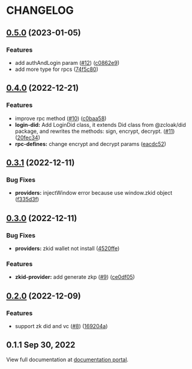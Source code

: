 # CHANGELOG

## [0.5.0](https://github.com/zCloak-Network/zkid-login/compare/v0.4.0...v0.5.0) (2023-01-05)


### Features

* add authAndLogin param ([#12](https://github.com/zCloak-Network/zkid-login/issues/12)) ([c0862e9](https://github.com/zCloak-Network/zkid-login/commit/c0862e9cddda95ab26b2ac365c7052f5e9be97df))
* add more type for rpcs ([74f5c80](https://github.com/zCloak-Network/zkid-login/commit/74f5c80800d1486a37c8265078726afbd5bc9ab0))


## [0.4.0](https://github.com/zCloak-Network/zkid-login/compare/v0.3.1...v0.4.0) (2022-12-21)


### Features

* improve rpc method ([#10](https://github.com/zCloak-Network/zkid-login/issues/10)) ([c0baa58](https://github.com/zCloak-Network/zkid-login/commit/c0baa58f43045ffa2aa9a5e7f709eccb43e96a98))
* **login-did:** Add LoginDid class, it extends Did class from @zcloak/did package, and rewrites the methods: sign, encrypt, decrypt. ([#11](https://github.com/zCloak-Network/zkid-login/issues/11)) ([20fec34](https://github.com/zCloak-Network/zkid-login/commit/20fec346bb5c53b0519608ee2c92147560ed4147))
* **rpc-defines:** change encrypt and decrypt params ([eacdc52](https://github.com/zCloak-Network/zkid-login/commit/eacdc524b71bd393cccf6767596ea9e5f6a577c6))


## [0.3.1](https://github.com/zCloak-Network/zkid-login/compare/v0.3.0...v0.3.1) (2022-12-11)


### Bug Fixes

* **providers:** injectWindow error because use window.zkid object ([f335d3f](https://github.com/zCloak-Network/zkid-login/commit/f335d3f0769cf0ba8684c47dd78698ac45e7dc14))


## [0.3.0](https://github.com/zCloak-Network/zkid-login/compare/v0.2.0...v0.3.0) (2022-12-11)


### Bug Fixes

* **providers:** zkid wallet not install ([4520ffe](https://github.com/zCloak-Network/zkid-login/commit/4520ffe28543a9f5ed124527fca0bc902ac26984))


### Features

* **zkid-provider:** add generate zkp ([#9](https://github.com/zCloak-Network/zkid-login/issues/9)) ([ce0df05](https://github.com/zCloak-Network/zkid-login/commit/ce0df05102ed951e6b37090fc04642c38703b568))


## [0.2.0](https://github.com/zCloak-Network/zkid-login/compare/v0.1.1...v0.2.0) (2022-12-09)


### Features

* support zk did and vc ([#8](https://github.com/zCloak-Network/zkid-login/issues/8)) ([169204a](https://github.com/zCloak-Network/zkid-login/commit/169204aa7a503d33cb8fd82968d37ecff0ef8f38))


## 0.1.1 Sep 30, 2022

View full documentation at [documentation portal](https://docs.zkid.app/).
